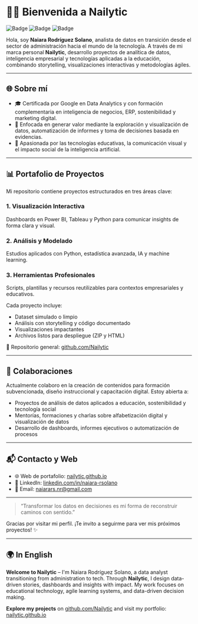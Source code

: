 # 👩‍💻 Bienvenida a Nailytic

![Badge](https://img.shields.io/badge/Role-Data%20Analyst-blueviolet) ![Badge](https://img.shields.io/badge/Focus-EduTech%20%7C%20Data%20Storytelling-00b894) ![Badge](https://img.shields.io/badge/Location-Alicante-ff7675)

Hola, soy **Naiara Rodríguez Solano**, analista de datos en transición desde el sector de administración hacia el mundo de la tecnología. A través de mi marca personal **Nailytic**, desarrollo proyectos de analítica de datos, inteligencia empresarial y tecnologías aplicadas a la educación, combinando storytelling, visualizaciones interactivas y metodologías ágiles.

---

## 🌐 Sobre mí

* 🎓 Certificada por Google en Data Analytics y con formación complementaria en inteligencia de negocios, ERP, sostenibilidad y marketing digital.
* 🌟 Enfocada en generar valor mediante la exploración y visualización de datos, automatización de informes y toma de decisiones basada en evidencias.
* 🧠 Apasionada por las tecnologías educativas, la comunicación visual y el impacto social de la inteligencia artificial.

---

## 📊 Portafolio de Proyectos

Mi repositorio contiene proyectos estructurados en tres áreas clave:

### 1. Visualización Interactiva

Dashboards en Power BI, Tableau y Python para comunicar insights de forma clara y visual.

### 2. Análisis y Modelado

Estudios aplicados con Python, estadística avanzada, IA y machine learning.

### 3. Herramientas Profesionales

Scripts, plantillas y recursos reutilizables para contextos empresariales y educativos.

Cada proyecto incluye:

* Dataset simulado o limpio
* Análisis con storytelling y código documentado
* Visualizaciones impactantes
* Archivos listos para despliegue (ZIP y HTML)

🔗 Repositorio general: [github.com/Nailytic](https://github.com/Nailytic)

---

## 🤝 Colaboraciones

Actualmente colaboro en la creación de contenidos para formación subvencionada, diseño instruccional y capacitación digital. Estoy abierta a:

* Proyectos de análisis de datos aplicados a educación, sostenibilidad y tecnología social
* Mentorías, formaciones y charlas sobre alfabetización digital y visualización de datos
* Desarrollo de dashboards, informes ejecutivos o automatización de procesos

---

## 📬 Contacto y Web

* 🌐 Web de portafolio: [nailytic.github.io](https://nailytic.github.io)
* 💼 LinkedIn: [linkedin.com/in/naiara-rsolano](https://www.linkedin.com/in/naiara-rsolano)
* 📧 Email: [naiarars.nr@gmail.com](mailto:naiarars.nr@gmail.com)

---

> “Transformar los datos en decisiones es mi forma de reconstruir caminos con sentido.”

Gracias por visitar mi perfil. ¡Te invito a seguirme para ver mis próximos proyectos! ✨

---

## 🌍 In English

**Welcome to Nailytic** – I'm Naiara Rodríguez Solano, a data analyst transitioning from administration to tech. Through **Nailytic**, I design data-driven stories, dashboards and insights with impact. My work focuses on educational technology, agile learning systems, and data-driven decision making.

**Explore my projects** on [github.com/Nailytic](https://github.com/Nailytic) and visit my portfolio: [nailytic.github.io](https://nailytic.github.io)

